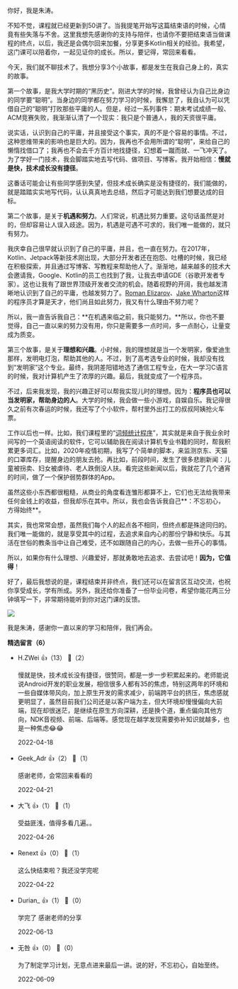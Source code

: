 你好，我是朱涛。

不知不觉，课程就已经更新到50讲了。当我提笔开始写这篇结束语的时候，心情竟有些失落与不舍。这里我想先感谢你的支持与陪伴，也请你不要把结束语当做课程的终点，以后，我还是会偶尔回来加餐，分享更多Kotlin相关的经验。我希望，这门课可以陪着你，一起见证你的成长。所以，要记得，常回来看看。

今天，我们就不聊技术了。我想分享3个小故事，都是发生在我自己身上的，真实的故事。

第一个故事，是我大学时期的“黑历史”。刚进大学的时候，我曾经认为自己比身边的同学要“聪明”。当身边的同学都在努力学习的时候，我懈怠了，我自认为可以凭借自己的“聪明”打败那些平庸的人。但是，经过一系列事件：期末考试成绩一般、ACM竞赛失败，我渐渐认清了一个现实：我只是个普通人，我的天资很平庸。

说实话，认识到自己的平庸，并且接受这个事实，真的不是个容易的事情。不过，这种思维带来的影响也是巨大的。因为，我再也不会用所谓的“聪明”，来给自己的懒惰找借口了；我再也不会去千方百计地找捷径，幻想着一蹴而就、一飞冲天了。为了学好一门技术，我会脚踏实地去写代码、做项目、写博客。我开始相信：**慢就是快，技术成长没有捷径**。

这番话可能会让有些同学感到失望，但技术成长确实是没有捷径的，我们能做的，就是踏踏实实地写代码，认认真真地去总结，然后才可能达到我们想要达成的目标。

第二个故事，是关于**机遇和努力**。人们常说，机遇比努力重要。这句话虽然是对的，但却容易让人误入歧途。因为，机遇是可遇不可求的，我们唯一能做的，就只有努力。

我庆幸自己很早就认识到了自己的平庸，并且，也一直在努力。在2017年，Kotlin、Jetpack等新技术刚出现，大部分开发者还在抱怨、吐槽的时候，我已经在积极探索，并且通过写博客、写教程来帮助他人了。渐渐地，越来越多的技术大会邀请我，Google、Kotlin的员工也找到了我，让我去申请GDE（谷歌开发者专家）。这也让我有了跟世界顶级开发者交流的机会。随着视野的开阔，我也越发清晰地认识到了自己的平庸，也越发努力了。[Roman Elizarov](https://github.com/elizarov)、[Jake Wharton](https://github.com/JakeWharton)这样的程序员才算是天才，他们尚且如此努力，我又有什么理由不努力呢？

所以，我一直告诉我自己：**在机遇来临之前，我只能努力。**所以，你也不要觉得，自己一直以来的努力没有用，你只是需要多一点时间，多一点耐心，让量变成为质变。

第三个故事，是关于**理想和兴趣**。小时候，我的理想就是当一个发明家，像爱迪生那样，发明电灯泡，帮助其他的人。不过，到了高考选专业的时候，我却没有找到“发明家”这个专业。最终，我阴差阳错地选了通信工程专业，在大一学习C语言的时候，我对计算机产生了浓厚的兴趣。最后，我就变成了一个程序员。

不过，后来我发现，我的兴趣正好可以帮我实现儿时的理想。因为：**程序员也可以当发明家，帮助身边的人**。大学的时候，我会做一些小游戏，自娱自乐。我记得很久之前有次春运的时候，我还写了个小软件，帮村里外出打工的叔叔阿姨抢火车票。

工作以后也一样。比如，我们课程里的“[词频统计程序](https://time.geekbang.org/column/article/477295)”，其实就是来自于我业余时间写的一个英语阅读的软件，它可以辅助我在阅读计算机专业书籍的同时，帮我积累更多词汇。比如，2020年疫情初期，我写了个简单的脚本，来监测京东、天猫的口罩库存，提醒身边的朋友去抢。再比如，前段时间，发生了很多悲剧新闻：儿童被拐卖、妇女被虐待、老人跌倒没人扶。看完这些新闻以后，我就花了几个通宵的时间，做了一个保护弱势群体的App。

虽然这些小东西都很粗糙，从商业的角度看连雏形都算不上，它们也无法给我带来任何金钱上的收益，但我却乐在其中。所以，我也会告诉我自己**：不忘初心，方得始终**。

其实，我也常常会想，虽然我们每个人的起点各不相同，但终点都是殊途同归的。我们唯一能做的，就是享受其中的过程，去追求来自内心的那份宁静和快乐。与其活在世俗的教条当中让自己难受，还不如跟随自己的内心，去做一些开心的事情。

所以，如果你有什么理想、兴趣爱好，那就勇敢地去追求、去尝试吧！**因为，它值得**！

好了，最后我想说的是，课程结束并非终点，我们还可以在留言区互动交流，也祝你享受成长，学有所成。另外，我还给你准备了一份毕业问卷，希望你能花两三分钟填写一下，非常期待能听到你对这门课的反馈。

[![](https://static001.geekbang.org/resource/image/47/a0/4716250ccbb661d61d72f99f95efc2a0.jpg?wh=1142x801)](https://jinshuju.net/f/tp2QfX)

我是朱涛，感谢你一直以来的学习和陪伴，我们再会。
<div><strong>精选留言（6）</strong></div><ul>
<li><span>H.ZWei</span> 👍（13） 💬（2）<p>慢就是快，技术成长没有捷径，很赞同，都是一步一步积累起来的。老师能说说Android开发的职业发展，相信很多人都有35的焦虑，特别这两年的环境和一些自媒体带风向，加上原生开发的需求减少，前端跨平台的挤压，焦虑感就更明显了，虽然目前我们公司还是以客户端为主，但大环境却慢慢偏向大前端，现在却很迷茫，是继续在原生方向深耕，还是换个道，重点偏向其他方向，NDK音视频、前端、后端等。感觉现在越学发现需要弥补知识就越多，也是一种焦虑😂😂</p>2022-04-18</li><br/><li><span>Geek_Adr</span> 👍（2） 💬（1）<p>感谢老师，会常回来看看的</p>2022-04-21</li><br/><li><span>大飞</span> 👍（1） 💬（1）<p>受益匪浅，值得多看几遍。。</p>2022-04-26</li><br/><li><span>Renext</span> 👍（0） 💬（1）<p>这么快结束啦？我还没学完呢</p>2022-04-22</li><br/><li><span>Durian_</span> 👍（1） 💬（0）<p>学完了 感谢老师的分享</p>2022-06-13</li><br/><li><span>无咎</span> 👍（0） 💬（0）<p>为了制定学习计划，无意点进来最后一讲。说的好，不忘初心，自始至终。</p>2022-06-09</li><br/>
</ul>
